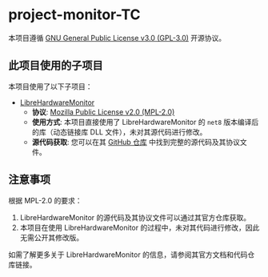 # project-monitor-TC

本项目遵循 [GNU General Public License v3.0 (GPL-3.0)](https://www.gnu.org/licenses/gpl-3.0.html) 开源协议。

## 此项目使用的子项目

本项目使用了以下子项目：

- [LibreHardwareMonitor](https://github.com/LibreHardwareMonitor/LibreHardwareMonitor)  
  - **协议**: [Mozilla Public License v2.0 (MPL-2.0)](https://mozilla.org/MPL/2.0/)
  - **使用方式**: 本项目直接使用了 LibreHardwareMonitor 的 `net8` 版本编译后的库（动态链接库 DLL 文件），未对其源代码进行修改。
  - **源代码获取**: 您可以在其 [GitHub 仓库](https://github.com/LibreHardwareMonitor/LibreHardwareMonitor) 中找到完整的源代码及其协议文件。

## 注意事项

根据 MPL-2.0 的要求：
1. LibreHardwareMonitor 的源代码及其协议文件可以通过其官方仓库获取。
2. 本项目在使用 LibreHardwareMonitor 的过程中，未对其代码进行修改，因此无需公开其修改版。

如需了解更多关于 LibreHardwareMonitor 的信息，请参阅其官方文档和代码仓库链接。

